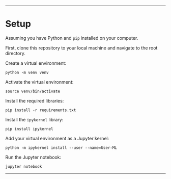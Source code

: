 
---

# Setup

Assuming you have Python and `pip` installed on your computer.

First, clone this repository to your local machine and navigate to the root directory.

Create a virtual environment:

```
python -m venv venv
```

Activate the virtual environment:

```
source venv/bin/activate
```

Install the required libraries:

```
pip install -r requirements.txt
```

Install the `ipykernel` library:

```
pip install ipykernel
```

Add your virtual environment as a Jupyter kernel:

```
python -m ipykernel install --user --name=User-ML
```

Run the Jupyter notebook:

```
jupyter notebook
```

---